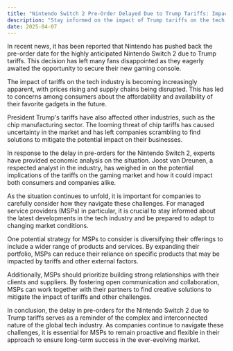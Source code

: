 ```yaml
---
title: "Nintendo Switch 2 Pre-Order Delayed Due to Trump Tariffs: Impact on Tech Industry & Strategies for Managed Service Providers"
description: "Stay informed on the impact of Trump tariffs on the tech industry, including the delay in Nintendo Switch 2 pre-orders. Expert analysis and strategies for MSPs included."
date: 2025-04-07
---
```


In recent news, it has been reported that Nintendo has pushed back the pre-order date for the highly anticipated Nintendo Switch 2 due to Trump tariffs. This decision has left many fans disappointed as they eagerly awaited the opportunity to secure their new gaming console.

The impact of tariffs on the tech industry is becoming increasingly apparent, with prices rising and supply chains being disrupted. This has led to concerns among consumers about the affordability and availability of their favorite gadgets in the future.

President Trump's tariffs have also affected other industries, such as the chip manufacturing sector. The looming threat of chip tariffs has caused uncertainty in the market and has left companies scrambling to find solutions to mitigate the potential impact on their businesses.

In response to the delay in pre-orders for the Nintendo Switch 2, experts have provided economic analysis on the situation. Joost van Dreunen, a respected analyst in the industry, has weighed in on the potential implications of the tariffs on the gaming market and how it could impact both consumers and companies alike.

As the situation continues to unfold, it is important for companies to carefully consider how they navigate these challenges. For managed service providers (MSPs) in particular, it is crucial to stay informed about the latest developments in the tech industry and be prepared to adapt to changing market conditions.

One potential strategy for MSPs to consider is diversifying their offerings to include a wider range of products and services. By expanding their portfolio, MSPs can reduce their reliance on specific products that may be impacted by tariffs and other external factors.

Additionally, MSPs should prioritize building strong relationships with their clients and suppliers. By fostering open communication and collaboration, MSPs can work together with their partners to find creative solutions to mitigate the impact of tariffs and other challenges.

In conclusion, the delay in pre-orders for the Nintendo Switch 2 due to Trump tariffs serves as a reminder of the complex and interconnected nature of the global tech industry. As companies continue to navigate these challenges, it is essential for MSPs to remain proactive and flexible in their approach to ensure long-term success in the ever-evolving market.
